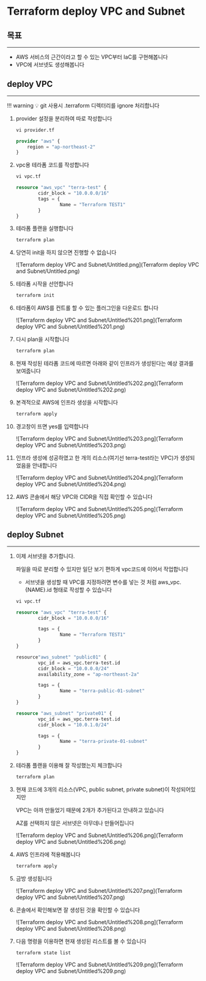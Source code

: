 # Terraform deploy VPC and Subnet

## 목표

---

- AWS 서비스의 근간이라고 할 수 있는 VPC부터 IaC를 구현해봅니다
- VPC에 서브넷도 생성해봅니다

## deploy VPC

---

!!! warning
    💡 git 사용시 .terraform 디렉터리를 ignore 처리합니다

1. provider 설정을 분리하여 따로 작성합니다

    ```s
    vi provider.tf
    ```

    ```terraform title="provider.tf" linenums="1"
    provider "aws" {
        region = "ap-northeast-2"
    }
    ```

2. vpc용 테라폼 코드를 작성합니다

    ```s
    vi vpc.tf
    ```

    ```terraform title="vpc.tf" linenums="1"
    resource "aws_vpc" "terra-test" {
            cidr_block = "10.0.0.0/16"
            tags = {
                    Name = "Terraform TEST1"
            }
    }
    ```
    
3. 테라폼 플랜을 실행합니다

    ```s
    terraform plan
    ```
    
4. 당연히 init을 하지 않으면 진행할 수 없습니다
    
    ![Terraform deploy VPC and Subnet/Untitled.png](Terraform deploy VPC and Subnet/Untitled.png)
    
5. 테라폼 시작을 선언합니다

    ```s
    terraform init
    ```
        
6. 테라폼이 AWS를 컨트롤 할 수 있는 플러그인을 다운로드 합니다
    
    ![Terraform deploy VPC and Subnet/Untitled%201.png](Terraform deploy VPC and Subnet/Untitled%201.png)
    
7. 다시 plan을 시작합니다

    ```s
    terraform plan
    ```

8. 현재 작성된 테라폼 코드에 따르면 아래와 같이 인프라가 생성된다는 예상 결과를 보여줍니다
    
    ![Terraform deploy VPC and Subnet/Untitled%202.png](Terraform deploy VPC and Subnet/Untitled%202.png)
    
9. 본격적으로 AWS에 인프라 생성을 시작합니다

    ```s
    terraform apply
    ```
    
10. 경고창이 뜨면 yes를 입력합니다
    
    ![Terraform deploy VPC and Subnet/Untitled%203.png](Terraform deploy VPC and Subnet/Untitled%203.png)
    
11. 인프라 생성에 성공하였고
한 개의 리소스(여기선 terra-test라는 VPC)가 생성되었음을 안내합니다
    
    ![Terraform deploy VPC and Subnet/Untitled%204.png](Terraform deploy VPC and Subnet/Untitled%204.png)
    
12. AWS 콘솔에서 해당 VPC와 CIDR을 직접 확인할 수 있습니다
    
    ![Terraform deploy VPC and Subnet/Untitled%205.png](Terraform deploy VPC and Subnet/Untitled%205.png)
    

## deploy Subnet

---

1. 이제 서브넷을 추가합니다. 
    
    파일을 따로 분리할 수 있지만 일단 보기 편하게 vpc코드에 이어서 작업합니다
    
    - 서브넷을 생성할 때 VPC를 지정하려면 변수를 넣는 것 처럼 aws_vpc.{NAME}.id 형태로 작성할 수 있습니다
    
    ```s
    vi vpc.tf
    ```

    ```terraform title="vpc.tf" linenums="1"
    resource "aws_vpc" "terra-test" {
            cidr_block = "10.0.0.0/16"

            tags = {
                    Name = "Terraform TEST1"
            }
    }

    resource"aws_subnet" "public01" {
            vpc_id = aws_vpc.terra-test.id
            cidr_block = "10.0.0.0/24"
            availability_zone = "ap-northeast-2a"

            tags = {
                    Name = "terra-public-01-subnet"
            }
    }

    resource "aws_subnet" "private01" {
            vpc_id = aws_vpc.terra-test.id
            cidr_block = "10.0.1.0/24"

            tags = {
                    Name = "terra-private-01-subnet"
            }
    }
    ```
    
1. 테라폼 플랜을 이용해 잘 작성했는지 체크합니다
 
    ```s
    terraform plan
    ```
    
3. 현재 코드에 3개의 리소스(VPC, public subnet, private subnet)이 작성되어있지만
    
    VPC는 아까 만들었기 때문에 2개가 추가된다고 안내하고 있습니다
    
    AZ를 선택하지 않은 서브넷은 아무데나 만들어집니다
    
    ![Terraform deploy VPC and Subnet/Untitled%206.png](Terraform deploy VPC and Subnet/Untitled%206.png)
    
4. AWS 인프라에 적용해봅니다
    
    ```s
    terraform apply
    ```

5. 금방 생성됩니다

    ![Terraform deploy VPC and Subnet/Untitled%207.png](Terraform deploy VPC and Subnet/Untitled%207.png)
    
6. 콘솔에서 확인해보면 잘 생성된 것을 확인할 수 있습니다
    
    ![Terraform deploy VPC and Subnet/Untitled%208.png](Terraform deploy VPC and Subnet/Untitled%208.png)
    
7. 다음 명령을 이용하면 현재 생성된 리스트를 볼 수 있습니다
    
    ```s
    terraform state list
    ```

    ![Terraform deploy VPC and Subnet/Untitled%209.png](Terraform deploy VPC and Subnet/Untitled%209.png)
    
